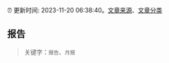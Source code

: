 :alarm_clock: 更新时间: 2023-11-20 06:38:40。[文章来源](/README.md)、[文章分类](/TAGS.md)

## 报告


> 关键字：`报告`、`月报`



